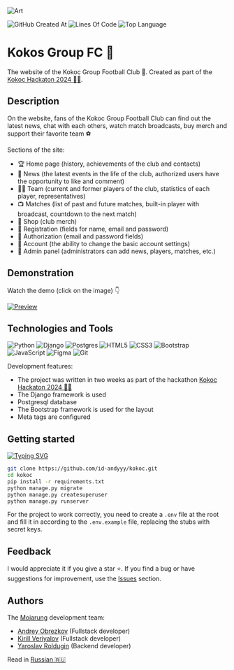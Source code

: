 ![Art](https://i.postimg.cc/sgLkmbnw/art.png)

![GitHub Created At](https://img.shields.io/github/created-at/id-andyyy/kokoc?style=flat&color=FF4647)
![Lines Of Code](https://tokei.rs/b1/github/id-andyyy/kokoc?style=flat&category=code&color=15B07F)
![Top Language](https://img.shields.io/github/languages/top/id-andyyy/kokoc?style=flat)

# Kokos Group FC&nbsp;&#129381;

The website of the Kokoc Group Football Club&nbsp;&#129381;. Created as part of the [Kokoc Hackaton&nbsp;2024&nbsp;&#128104;&#8205;&#128187;](https://codenrock.com/contests/kokochackathon2024#/).

## Description

On the website, fans of the Kokoc Group Football Club can find out the latest news, chat with each others, watch match broadcasts, buy merch and support their favorite team&nbsp;&#9917;

Sections of the site:

- &#127942; Home page (history, achievements of the club and contacts)
- &#128240; News (the latest events in the life of the club, authorized users have the opportunity to like and comment)
- &#127939;&#8205;&#9794;&#65039; Team (current and former players of the club, statistics of each player, representatives)
- &#128250; Matches (list of past and future matches, built-in player with broadcast, countdown to the next match)
- &#128722; Shop (club merch)
- &#128221; Registration (fields for name, email and password)
- &#128273; Authorization (email and password fields)
- &#128100; Account (the ability to change the basic account settings)
- &#128271; Admin panel (administrators can add news, players, matches, etc.)

## Demonstration

Watch the demo (click on the image)&nbsp;&#128071;

[![Preview](https://i.postimg.cc/QdnRxv1c/Macbook-Air-kokoc-football-ru.png)](https://youtu.be/Q6UQ4euXZgw)

## Technologies and Tools

![Python](https://img.shields.io/badge/python-3670A0?style=for-the-badge&logo=python&logoColor=ffffff)
![Django](https://img.shields.io/badge/django-%23092E20.svg?style=for-the-badge&logo=django&logoColor=white&color=013b2a)
![Postgres](https://img.shields.io/badge/postgres-%23316192.svg?style=for-the-badge&logo=postgresql&logoColor=white&color=000000)
![HTML5](https://img.shields.io/badge/html-%23E34F26.svg?style=for-the-badge&logo=html5&logoColor=white)
![CSS3](https://img.shields.io/badge/css-%231572B6.svg?style=for-the-badge&logo=css3&logoColor=white)
![Bootstrap](https://img.shields.io/badge/bootstrap-%238511FA.svg?style=for-the-badge&logo=bootstrap&logoColor=white)
![JavaScript](https://img.shields.io/badge/javascript-%23323330.svg?style=for-the-badge&logo=javascript&logoColor=white&color=yellow)
![Figma](https://img.shields.io/badge/figma-%23F24E1E.svg?style=for-the-badge&logo=figma&logoColor=white&color=#6CeA8C)
![Git](https://img.shields.io/badge/git-%23F05033.svg?style=for-the-badge&logo=git&logoColor=white&color=f14e32)

Development features:

- The project was written in two weeks as part of the hackathon [Kokoc Hackaton&nbsp;2024&nbsp;&#128104;&#8205;&#128187;](https://codenrock.com/contests/kokochackathon2024#/)
- The Django framework is used
- Postgresql database
- The Bootstrap framework is used for the layout
- Meta tags are configured

## Getting started

[![Typing SVG](https://readme-typing-svg.herokuapp.com?font=Fira+Code&duration=2500&color=F7F7F7&background=000000&multiline=true&width=625&height=165&lines=%25+git+clone+https%3A%2F%2Fgithub.com%2Fid-andyyy%2Fkokoc.git;%25+cd+kokoc;%25+pip+install+-r+requirements.txt;%25+python+manage.py+migrate;%25+python+manage.py+createsuperuser;%25+python+manage.py+runserver)](https://git.io/typing-svg)

```sh
git clone https://github.com/id-andyyy/kokoc.git
cd kokoc
pip install -r requirements.txt
python manage.py migrate
python manage.py createsuperuser
python manage.py runserver
```

For the project to work correctly, you need to create a `.env` file at the root and fill it in according to the `.env.example` file, replacing the stubs with secret keys.

## Feedback

I would appreciate it if you give a star ⭐. If you find a bug or have suggestions for improvement, use the [Issues](https://github.com/id-andyyy/kokoc/issues) section.

## Authors

The [Mojarung](https://t.me/mojarung) development team:

- [Andrey Obrezkov](https://github.com/id-andyyy) (Fullstack developer)
- [Kirill Veriyalov](https://github.com/verikirill) (Fullstack developer)
- [Yaroslav Roldugin](https://github.com/Felicuss) (Backend developer)

Read in [Russian&nbsp;&#127479;&#127482;](README-ru.md)
